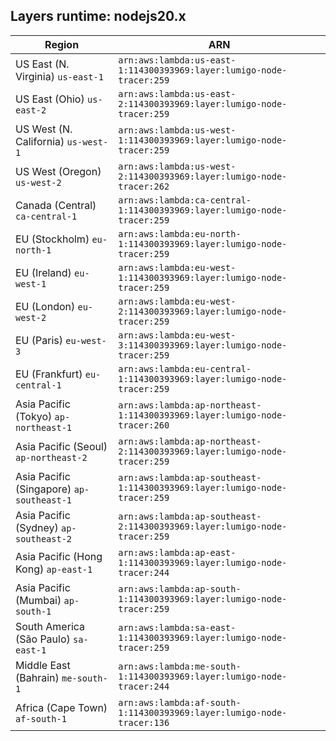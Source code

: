 Layers runtime: nodejs20.x
----
| Region | ARN |
| --- | --- |
|US East (N. Virginia)  `us-east-1`|`arn:aws:lambda:us-east-1:114300393969:layer:lumigo-node-tracer:259`|
|US East (Ohio)  `us-east-2`|`arn:aws:lambda:us-east-2:114300393969:layer:lumigo-node-tracer:259`|
|US West (N. California)  `us-west-1`|`arn:aws:lambda:us-west-1:114300393969:layer:lumigo-node-tracer:259`|
|US West (Oregon)  `us-west-2`|`arn:aws:lambda:us-west-2:114300393969:layer:lumigo-node-tracer:262`|
|Canada (Central)  `ca-central-1`|`arn:aws:lambda:ca-central-1:114300393969:layer:lumigo-node-tracer:259`|
|EU (Stockholm)  `eu-north-1`|`arn:aws:lambda:eu-north-1:114300393969:layer:lumigo-node-tracer:259`|
|EU (Ireland)  `eu-west-1`|`arn:aws:lambda:eu-west-1:114300393969:layer:lumigo-node-tracer:259`|
|EU (London)  `eu-west-2`|`arn:aws:lambda:eu-west-2:114300393969:layer:lumigo-node-tracer:259`|
|EU (Paris)  `eu-west-3`|`arn:aws:lambda:eu-west-3:114300393969:layer:lumigo-node-tracer:259`|
|EU (Frankfurt)  `eu-central-1`|`arn:aws:lambda:eu-central-1:114300393969:layer:lumigo-node-tracer:259`|
|Asia Pacific (Tokyo)  `ap-northeast-1`|`arn:aws:lambda:ap-northeast-1:114300393969:layer:lumigo-node-tracer:260`|
|Asia Pacific (Seoul)  `ap-northeast-2`|`arn:aws:lambda:ap-northeast-2:114300393969:layer:lumigo-node-tracer:259`|
|Asia Pacific (Singapore)  `ap-southeast-1`|`arn:aws:lambda:ap-southeast-1:114300393969:layer:lumigo-node-tracer:259`|
|Asia Pacific (Sydney)  `ap-southeast-2`|`arn:aws:lambda:ap-southeast-2:114300393969:layer:lumigo-node-tracer:259`|
|Asia Pacific (Hong Kong)  `ap-east-1`|`arn:aws:lambda:ap-east-1:114300393969:layer:lumigo-node-tracer:244`|
|Asia Pacific (Mumbai)  `ap-south-1`|`arn:aws:lambda:ap-south-1:114300393969:layer:lumigo-node-tracer:259`|
|South America (São Paulo)  `sa-east-1`|`arn:aws:lambda:sa-east-1:114300393969:layer:lumigo-node-tracer:259`|
|Middle East (Bahrain)  `me-south-1`|`arn:aws:lambda:me-south-1:114300393969:layer:lumigo-node-tracer:244`|
|Africa (Cape Town)  `af-south-1`|`arn:aws:lambda:af-south-1:114300393969:layer:lumigo-node-tracer:136`|
